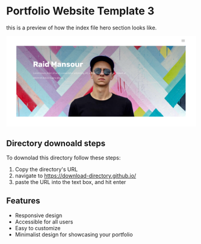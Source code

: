 # Portfolio Website Template 3

this is a preview of how the index file hero section looks like.

![porfolio template 3](../Previews/Portfolio-Website-Template-3.png)

## Directory downoald steps

To downolad this directory follow these steps:

1. Copy the directory's URL
2.  navigate to https://download-directory.github.io/
3. paste the URL into the text box, and hit enter

## Features

- Responsive design
- Accessible for all users
- Easy to customize
- Minimalist design for showcasing your portfolio